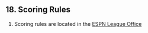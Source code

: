 ## 18. Scoring Rules

1. Scoring rules are located in the [ESPN League Office](https://fantasy.espn.com/football/league/settings?leagueId=404883&view=scoring)
